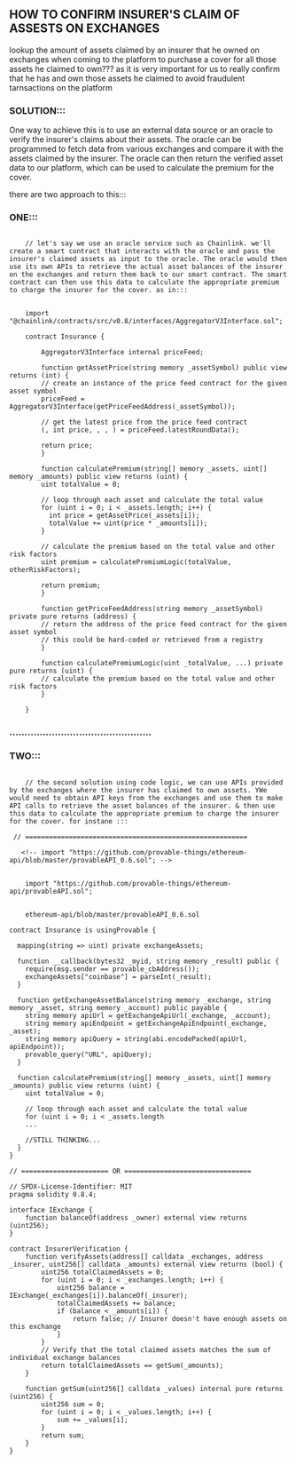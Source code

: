 
## HOW TO CONFIRM INSURER'S CLAIM OF ASSESTS ON EXCHANGES 

lookup the amount of assets  claimed by an insurer that he owned on exchanges when coming to the platform to purchase a cover for all those assets he claimed to own??? as it is very important for us to really confirm that he has and own  those assets he claimed to avoid fraudulent tarnsactions on the platform

### SOLUTION:::

One way to achieve this is to use an external data source or an oracle to verify the insurer's claims about their assets. The oracle can be programmed to fetch data from various exchanges and compare it with the assets claimed by the insurer. The oracle can then return the verified asset data to our platform, which can be used to calculate the premium for the cover.

there are two approach to this:::

### ONE:::


```solidity

    // let's say we use an oracle service such as Chainlink. we'll create a smart contract that interacts with the oracle and pass the insurer's claimed assets as input to the oracle. The oracle would then use its own APIs to retrieve the actual asset balances of the insurer on the exchanges and return them back to our smart contract. The smart contract can then use this data to calculate the appropriate premium to charge the insurer for the cover. as in:::


    import "@chainlink/contracts/src/v0.8/interfaces/AggregatorV3Interface.sol";

    contract Insurance {

        AggregatorV3Interface internal priceFeed;

        function getAssetPrice(string memory _assetSymbol) public view returns (int) {
        // create an instance of the price feed contract for the given asset symbol
        priceFeed = AggregatorV3Interface(getPriceFeedAddress(_assetSymbol));

        // get the latest price from the price feed contract
        (, int price, , , ) = priceFeed.latestRoundData();

        return price;
        }

        function calculatePremium(string[] memory _assets, uint[] memory _amounts) public view returns (uint) {
        uint totalValue = 0;

        // loop through each asset and calculate the total value
        for (uint i = 0; i < _assets.length; i++) {
          int price = getAssetPrice(_assets[i]);
          totalValue += uint(price * _amounts[i]);
        }

        // calculate the premium based on the total value and other risk factors
        uint premium = calculatePremiumLogic(totalValue, otherRiskFactors);

        return premium;
        }

        function getPriceFeedAddress(string memory _assetSymbol) private pure returns (address) {
        // return the address of the price feed contract for the given asset symbol
        // this could be hard-coded or retrieved from a registry
        }

        function calculatePremiumLogic(uint _totalValue, ...) private pure returns (uint) {
        // calculate the premium based on the total value and other risk factors
        }

    }

```

### ...............................................

### TWO:::


```solidity

    // the second solution using code logic, we can use APIs provided by the exchanges where the insurer has claimed to own assets. YWe would need to obtain API keys from the exchanges and use them to make API calls to retrieve the asset balances of the insurer. & then use this data to calculate the appropriate premium to charge the insurer for the cover. for instane :::

 // ========================================================

   <!-- import "https://github.com/provable-things/ethereum-api/blob/master/provableAPI_0.6.sol"; -->


    import "https://github.com/provable-things/ethereum-api/provableAPI.sol";


    ethereum-api/blob/master/provableAPI_0.6.sol

contract Insurance is usingProvable {

  mapping(string => uint) private exchangeAssets;
  
  function __callback(bytes32 _myid, string memory _result) public {
    require(msg.sender == provable_cbAddress());
    exchangeAssets["coinbase"] = parseInt(_result);
  }

  function getExchangeAssetBalance(string memory _exchange, string memory _asset, string memory _account) public payable {
    string memory apiUrl = getExchangeApiUrl(_exchange, _account);
    string memory apiEndpoint = getExchangeApiEndpoint(_exchange, _asset);
    string memory apiQuery = string(abi.encodePacked(apiUrl, apiEndpoint));
    provable_query("URL", apiQuery);
  }

  function calculatePremium(string[] memory _assets, uint[] memory _amounts) public view returns (uint) {
    uint totalValue = 0;
    
    // loop through each asset and calculate the total value
    for (uint i = 0; i < _assets.length
    ...

    //STILL THINKING...
  }
}

// ====================== OR ================================

// SPDX-License-Identifier: MIT
pragma solidity 0.8.4;

interface IExchange {
    function balanceOf(address _owner) external view returns (uint256);
}

contract InsurerVerification {
    function verifyAssets(address[] calldata _exchanges, address _insurer, uint256[] calldata _amounts) external view returns (bool) {
        uint256 totalClaimedAssets = 0;
        for (uint i = 0; i < _exchanges.length; i++) {
            uint256 balance = IExchange(_exchanges[i]).balanceOf(_insurer);
            totalClaimedAssets += balance;
            if (balance < _amounts[i]) {
                return false; // Insurer doesn't have enough assets on this exchange
            }
        }
        // Verify that the total claimed assets matches the sum of individual exchange balances
        return totalClaimedAssets == getSum(_amounts);
    }

    function getSum(uint256[] calldata _values) internal pure returns (uint256) {
        uint256 sum = 0;
        for (uint i = 0; i < _values.length; i++) {
            sum += _values[i];
        }
        return sum;
    }
}

```